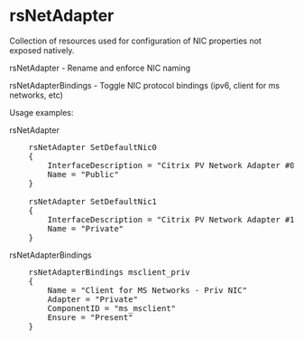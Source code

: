 rsNetAdapter
============

Collection of resources used for configuration of NIC properties not exposed natively.

rsNetAdapter - Rename and enforce NIC naming

rsNetAdapterBindings - Toggle NIC protocol bindings (ipv6, client for ms networks, etc)


Usage examples:

rsNetAdapter
<pre>
	rsNetAdapter SetDefaultNic0
	{
		InterfaceDescription = "Citrix PV Network Adapter #0"
		Name = "Public"
	}
	
	rsNetAdapter SetDefaultNic1
	{
		InterfaceDescription = "Citrix PV Network Adapter #1"
		Name = "Private"
	}	
</pre>

rsNetAdapterBindings
<pre>
	rsNetAdapterBindings msclient_priv
	{
		Name = "Client for MS Networks - Priv NIC"
		Adapter = "Private"
		ComponentID = "ms_msclient"
		Ensure = "Present"
	}
</pre>